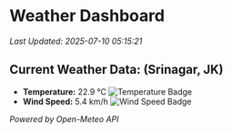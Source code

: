 
# Weather Dashboard

_Last Updated: 2025-07-10 05:15:21_

## Current Weather Data: (Srinagar, JK)
- **Temperature:** 22.9 °C ![Temperature Badge](https://img.shields.io/badge/Temperature-Medium%20Temp-green)
- **Wind Speed:** 5.4 km/h ![Wind Speed Badge](https://img.shields.io/badge/Wind%20Speed-Light%20Wind-blue)

*Powered by Open-Meteo API*
